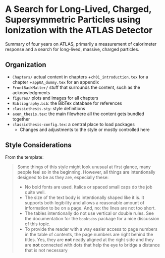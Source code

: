 # A Search for Long-Lived, Charged, Supersymmetric Particles using Ionization with the ATLAS Detector

Summary of four years on ATLAS, primarily a measurement of calorimeter response and a search for long-lived, massive, charged particles.

## Organization

+ `Chapters/` actual content in chapters
  +`ch01_introduction.tex` for a chapter
  +`app0A_dummy.tex` for an appendix
+ `FrontBackMatter/` stuff that surrounds the content, such as the acknowledgments
+ `figures/` plots and images for all chapters
+ `Bibliography.bib`: the BibTex database for references
+ `classicthesis.sty`: style definitions
+ `axen_thesis.tex`: the main filewhere all the content gets bundled together
+ `classicthesis-config.tex`: a central place to load packages
  + Changes and adjustments to the style or mostly controlled here

## Style Considerations

From the template: 
>Some things of this style might look unusual at first glance, many people feel so in the beginning. However, all things are intentionally designed to be as they are, especially these:
>+ No bold fonts are used. Italics or spaced small caps do the job quite well.
>+ The size of the text body is intentionally shaped like it is. It supports both legibility and allows a reasonable amount of information to be on a page. And, no: the lines are not too short.
>+ The tables intentionally do not use vertical or double rules. See the documentation for the `booktabs` package for a nice discussion of this topic.
>+ To provide the reader with a way easier access to page numbers in the table of contents, the page numbers are right behind the titles. Yes, they are **not** neatly aligned at the right side and they are **not** connected with dots that help the eye to bridge a distance that is not necessary

